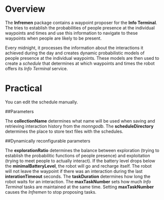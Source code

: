 # Overview

The **Infremen** package contains a waypoint proposer for the **Info Terminal**.
The tries to establish the probabilities of people presence at the individual waypoints and times and use this information to navigate to these waypoints when people are likely to be present.

Every midnight, it processes the information about the interactions it achieved during the day and creates dynamic probabilistic models of people presence at the individual waypoints. 
These models are then used to create a *schedule* that determines at which waypoints and times the robot offers its *Info Terminal* service.

# Practical 
You can edit the schedule manually.

##Parameters

The  **collectionName** determines what name will be used when saving and retrieving interaction history from the *monngodb*.
The  **scheduleDirectory** determines the place to store text files with the schedules.

##Dynamically reconfigurable parameters

The **explorationRatio** determines the balance between exploration (trying to establish the probabilitic functions of people presence) and exploitation (trying to meet people to actually interact).
If the battery level drops below the **minimalBatteryLevel**, the robot will go and recharge itself.
The robot will not leave the waypoint if there was an interaction during the last **interationTimeout** seconds. 
The **taskDuration** determines how long the robot waits for an interaction. 
The **maxTaskNumber** sets how much *Info Terminal* tasks are maintained at the same time. Setting **maxTaskNumber** causes the *Infremen* to stop proposing tasks. 
